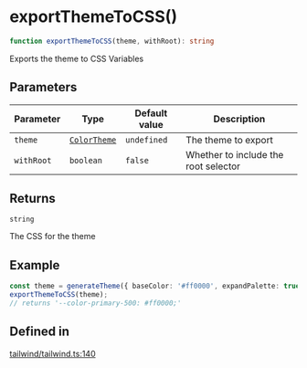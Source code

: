 # exportThemeToCSS()

```ts
function exportThemeToCSS(theme, withRoot): string
```

Exports the theme to CSS Variables

## Parameters

| Parameter | Type | Default value | Description |
| ------ | ------ | ------ | ------ |
| `theme` | [`ColorTheme`](../type-aliases/ColorTheme.md) | `undefined` | The theme to export |
| `withRoot` | `boolean` | `false` | Whether to include the root selector |

## Returns

`string`

The CSS for the theme

## Example

```ts
const theme = generateTheme({ baseColor: '#ff0000', expandPalette: true });
exportThemeToCSS(theme);
// returns '--color-primary-500: #ff0000;'
```

## Defined in

[tailwind/tailwind.ts:140](https://github.com/Sillybit-io/colorhacks/blob/45b74b39d6ded2b71f4a5f8bced67fd323e8e403/src/features/tailwind/tailwind.ts#L140)
